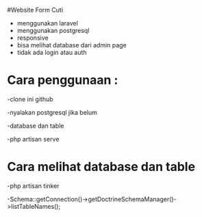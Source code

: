 #Website Form Cuti

- menggunakan laravel
- menggunakan postgresql
- responsive
- bisa melihat database dari admin page
- tidak ada login atau auth



# Cara penggunaan :

-clone ini github

-nyalakan postgresql jika belum

-database dan table

-php artisan serve



# Cara melihat database dan table

-php artisan tinker

-Schema::getConnection()->getDoctrineSchemaManager()->listTableNames();
